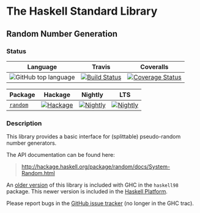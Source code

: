 # The Haskell Standard Library

## Random Number Generation

### Status

| Language | Travis | Coveralls |
|:--------:|:------:|:---------:|
| ![GitHub top language](https://img.shields.io/github/languages/top/haskell/random.svg) | [![Build Status](https://secure.travis-ci.org/haskell/random.svg?master)](http://travis-ci.org/haskell/random) | [![Coverage Status](https://coveralls.io/repos/github/haskell/random/badge.svg?branch=master)](https://coveralls.io/github/haskell/random?branch=master)

|      Package       | Hackage | Nightly | LTS |
|:-------------------|:-------:|:-------:|:---:|
|  [`random`](https://github.com/haskell/random)| [![Hackage](https://img.shields.io/hackage/v/random.svg)](https://hackage.haskell.org/package/random)| [![Nightly](https://www.stackage.org/package/random/badge/nightly)](https://www.stackage.org/nightly/package/random)| [![Nightly](https://www.stackage.org/package/random/badge/lts)](https://www.stackage.org/lts/package/random)

### Description

This library provides a basic interface for (splittable) pseudo-random number
generators.

The API documentation can be found here:

> http://hackage.haskell.org/package/random/docs/System-Random.html

An [older version][haskell98-version] of this library is included with GHC in
the `haskell98` package. This newer version is included in the [Haskell
Platform][haskell-platform].

Please report bugs in the [GitHub issue tracker][issue-tracker] (no longer in
the GHC trac).

[haskell-platform]: http://www.haskell.org/platform/contents.html
[haskell98-version]: https://downloads.haskell.org/~ghc/7.6.3/docs/html/libraries/haskell98/Random.html
[issue-tracker]: https://github.com/haskell/random/issues
